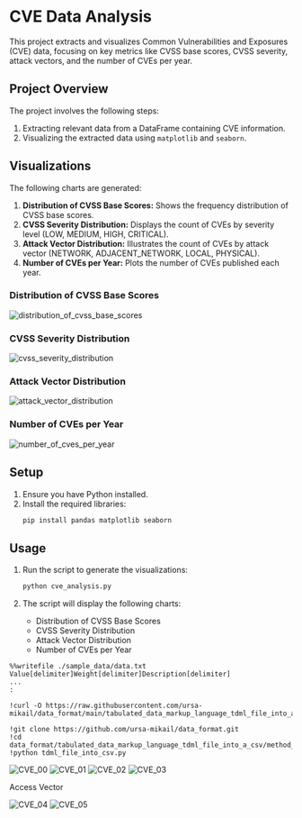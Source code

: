 # CVE Data Analysis

This project extracts and visualizes Common Vulnerabilities and Exposures (CVE) data, focusing on key metrics like CVSS base scores, CVSS severity, attack vectors, and the number of CVEs per year.

## Project Overview

The project involves the following steps:
1. Extracting relevant data from a DataFrame containing CVE information.
2. Visualizing the extracted data using `matplotlib` and `seaborn`.

## Visualizations

The following charts are generated:
1. **Distribution of CVSS Base Scores:** Shows the frequency distribution of CVSS base scores.
2. **CVSS Severity Distribution:** Displays the count of CVEs by severity level (LOW, MEDIUM, HIGH, CRITICAL).
3. **Attack Vector Distribution:** Illustrates the count of CVEs by attack vector (NETWORK, ADJACENT_NETWORK, LOCAL, PHYSICAL).
4. **Number of CVEs per Year:** Plots the number of CVEs published each year.

### Distribution of CVSS Base Scores
![distribution_of_cvss_base_scores](distribution_of_cvss_base_scores.png)

### CVSS Severity Distribution
![cvss_severity_distribution](cvss_severity_distribution.png)

### Attack Vector Distribution
![attack_vector_distribution](attack_vector_distribution.png)

### Number of CVEs per Year
![number_of_cves_per_year](number_of_cves_per_year.png)

## Setup

1. Ensure you have Python installed.
2. Install the required libraries:
    ```bash
    pip install pandas matplotlib seaborn
    ```

## Usage

1. Run the script to generate the visualizations:
    ```python
    python cve_analysis.py
    ```

2. The script will display the following charts:
    - Distribution of CVSS Base Scores
    - CVSS Severity Distribution
    - Attack Vector Distribution
    - Number of CVEs per Year

```
%%writefile ./sample_data/data.txt
Value[delimiter]Weight[delimiter]Description[delimiter]
...
:

```

```
!curl -O https://raw.githubusercontent.com/ursa-mikail/data_format/main/tabulated_data_markup_language_tdml_file_into_a_csv/method_01/tdml_file_into_csv.py

!git clone https://github.com/ursa-mikail/data_format.git
!cd data_format/tabulated_data_markup_language_tdml_file_into_a_csv/method_01
!python tdml_file_into_csv.py
```
![CVE_00](CVE_00.png)
![CVE_01](CVE_01.png)
![CVE_02](CVE_02.png)
![CVE_03](CVE_03.png)

Access Vector 

![CVE_04](CVE_04.png)
![CVE_05](CVE_05.png)
